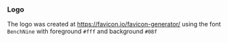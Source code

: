 ### Logo

The logo was created at https://favicon.io/favicon-generator/ using
the font `BenchNine` with foreground `#fff` and background `#08f`
